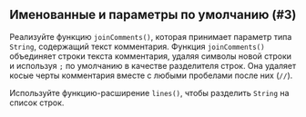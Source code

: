 ## Именованные и параметры по умолчанию (#3)

Реализуйте функцию `joinComments()`, которая принимает параметр типа `String`, содержащий текст комментария. Функция `joinComments()` объединяет строки текста комментария, удаляя символы новой строки и используя `;` по умолчанию в качестве разделителя строк. Она удаляет косые черты комментария вместе с любыми пробелами после них (`//`).

<div class="hint">

Используйте функцию-расширение `lines()`, чтобы разделить `String` на список строк.

</div>